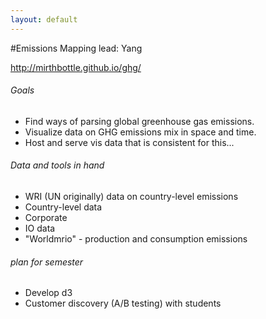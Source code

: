 ```yaml
---
layout: default
---
```

#Emissions Mapping
lead: Yang

<http://mirthbottle.github.io/ghg/>

###### Goals
- Find ways of parsing global greenhouse gas emissions.  
- Visualize data on GHG emissions mix in space and time.
- Host and serve vis data that is consistent for this...

###### Data and tools in hand
 - WRI (UN originally) data on country-level emissions
 - Country-level data
 - Corporate
 - IO data 
 - "Worldmrio" - production and consumption emissions

###### plan for semester
- Develop d3
- Customer discovery (A/B testing) with students


